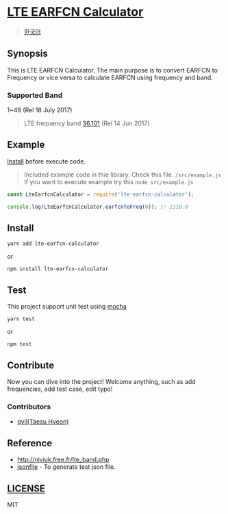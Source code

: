 # [LTE EARFCN Calculator](https://github.com/qvil/lte-earfcn-calculator)
>[한국어](/README_ko.md)

## Synopsis
This is LTE EARFCN Calculator. The main purpose is to convert EARFCN to Frequency or vice versa to calculate EARFCN using frequency and band.

### Supported Band
1~48 (Rel 18 July 2017)
>LTE frequency band [36.101](http://www.3gpp.org/DynaReport/36101-CRs.htm) (Rel 14 Jun 2017)

## Example
[Install](#Install) before execute code.

>Included example code in thie library. Check this file. `/src/example.js` If you want to execute example try this `node src/example.js`

```js
const LteEarfcnCalculator = require('lte-earfcn-calculator');

console.log(LteEarfcnCalculator.earfcnToFreq(0)); // 2110.0
```

## Install
```
yarn add lte-earfcn-calculator
```
or
```
npm install lte-earfcn-calculator
```

## Test
This project support unit test using [mocha](https://mochajs.org)

```
yarn test
```
or
```
npm test
```

## Contribute
Now you can dive into the project! Welcome anything, such as add frequencies, add test case, edit typo!

### Contributors
- [qvil(Taesu Hyeon)](https://github.com/qvil)

## Reference
- <http://niviuk.free.fr/lte_band.php>
- [jsonfile](https://www.npmjs.com/package/jsonfile) - To generate test json file.

## [LICENSE](https://github.com/qvil/lte-earfcn-calculator/blob/master/LICENSE)
MIT